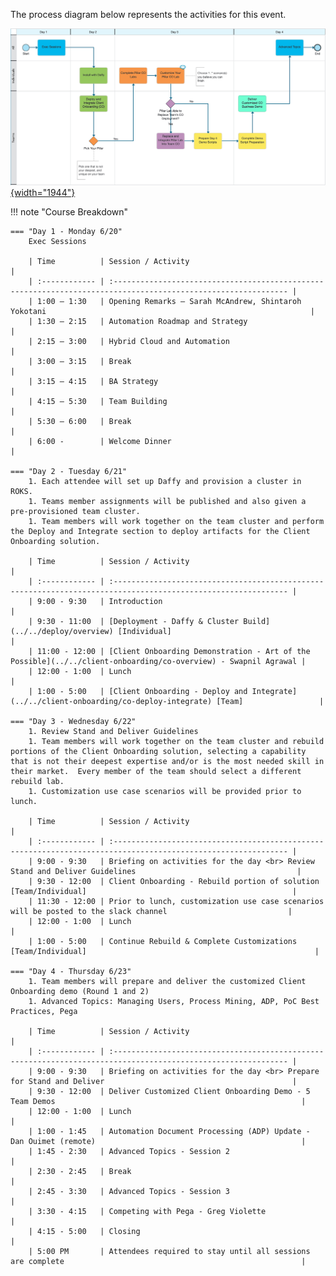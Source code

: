 The process diagram below represents the activities for this event.

<!---
Sample comment
-->
<a href="https://ibm.biz/SKOTechAcademyProcess" target="_blank">![See it in Blueworks Live!](../src/images/demo-overview-bwl.png){width="1944"}</a>


!!! note "Course Breakdown"

    === "Day 1 - Monday 6/20"
        Exec Sessions

        | Time          | Session / Activity                                                                                             |
        | :------------ | :------------------------------------------------------------------------------------------------------------- |
        | 1:00 – 1:30   | Opening Remarks – Sarah McAndrew, Shintaroh Yokotani                                                           |
        | 1:30 – 2:15   | Automation Roadmap and Strategy                                                                                |
        | 2:15 – 3:00   | Hybrid Cloud and Automation                                                                                    |
        | 3:00 – 3:15   | Break                                                                                                          |
        | 3:15 – 4:15   | BA Strategy                                                                                                    |
        | 4:15 – 5:30   | Team Building                                                                                                  |
        | 5:30 – 6:00   | Break                                                                                                          |
        | 6:00 -        | Welcome Dinner                                                                                                 |

    === "Day 2 - Tuesday 6/21"
        1. Each attendee will set up Daffy and provision a cluster in ROKS.
        1. Teams member assignments will be published and also given a pre-provisioned team cluster.
        1. Team members will work together on the team cluster and perform the Deploy and Integrate section to deploy artifacts for the Client Onboarding solution.

        | Time          | Session / Activity                                                                                             |
        | :------------ | :------------------------------------------------------------------------------------------------------------- |
        | 9:00 - 9:30   | Introduction                                                                                                   |
        | 9:30 - 11:00  | [Deployment - Daffy & Cluster Build](../../deploy/overview) [Individual]                                       |
        | 11:00 - 12:00 | [Client Onboarding Demonstration - Art of the Possible](../../client-onboarding/co-overview) - Swapnil Agrawal |
        | 12:00 - 1:00  | Lunch                                                                                                          |
        | 1:00 - 5:00   | [Client Onboarding - Deploy and Integrate](../../client-onboarding/co-deploy-integrate) [Team]                 |

    === "Day 3 - Wednesday 6/22"
        1. Review Stand and Deliver Guidelines
        1. Team members will work together on the team cluster and rebuild portions of the Client Onboarding solution, selecting a capability that is not their deepest expertise and/or is the most needed skill in their market.  Every member of the team should select a different rebuild lab.
        1. Customization use case scenarios will be provided prior to lunch.

        | Time          | Session / Activity                                                                                             |
        | :------------ | :------------------------------------------------------------------------------------------------------------- |
        | 9:00 - 9:30   | Briefing on activities for the day <br> Review Stand and Deliver Guidelines                                    |
        | 9:30 - 12:00  | Client Onboarding - Rebuild portion of solution [Team/Individual]                                              |
        | 11:30 - 12:00 | Prior to lunch, customization use case scenarios will be posted to the slack channel                           |
        | 12:00 - 1:00  | Lunch                                                                                                          |
        | 1:00 - 5:00   | Continue Rebuild & Complete Customizations [Team/Individual]                                                   |

    === "Day 4 - Thursday 6/23"
        1. Team members will prepare and deliver the customized Client Onboarding demo (Round 1 and 2)
        1. Advanced Topics: Managing Users, Process Mining, ADP, PoC Best Practices, Pega
        
        | Time          | Session / Activity                                                                                             |
        | :------------ | :------------------------------------------------------------------------------------------------------------- |
        | 9:00 - 9:30   | Briefing on activities for the day <br> Prepare for Stand and Deliver                                          |
        | 9:30 - 12:00  | Deliver Customized Client Onboarding Demo - 5 Team Demos                                                       |
        | 12:00 - 1:00  | Lunch                                                                                                          |
        | 1:00 - 1:45   | Automation Document Processing (ADP) Update - Dan Ouimet (remote)                                              |
        | 1:45 - 2:30   | Advanced Topics - Session 2                                                                                    |
        | 2:30 - 2:45   | Break                                                                                                          |
        | 2:45 - 3:30   | Advanced Topics - Session 3                                                                                    |
        | 3:30 - 4:15   | Competing with Pega - Greg Violette                                                                            |
        | 4:15 - 5:00   | Closing                                                                                                        |
        | 5:00 PM       | Attendees required to stay until all sessions are complete                                                     |  
